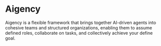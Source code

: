 # Aigency
Aigency is a flexible framework that brings together AI-driven agents into cohesive teams and structured organizations, enabling them to assume defined roles, collaborate on tasks, and collectively achieve your define goal.
